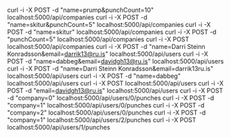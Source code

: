 curl -i -X POST -d "name=prump&punchCount=10" localhost:5000/api/companies
curl -i -X POST -d "name=skitur&punchCount=5" localhost:5000/api/companies
curl -i -X POST -d "name=skitur" localhost:5000/api/companies
curl -i -X POST -d "punchCount=5" localhost:5000/api/companies
curl -i -X POST localhost:5000/api/companies
curl -i -X POST -d "name=Darri Steinn Konradsson&email=darrik13@ru.is" localhost:5000/api/users
curl -i -X POST -d "name=dabbeg&email=davidgh13@ru.is" localhost:5000/api/users
curl -i -X POST -d "name=Darri Steinn Konradsson&email=darrik13ru.is" localhost:5000/api/users
curl -i -X POST -d "name=dabbeg" localhost:5000/api/users
curl -i -X POST localhost:5000/api/users
curl -i -X POST -d "email=davidgh13@ru.is" localhost:5000/api/users
curl -i -X POST -d "company=0" localhost:5000/api/users/0/punches
curl -i -X POST -d "company=1" localhost:5000/api/users/0/punches
curl -i -X POST -d "company=2" localhost:5000/api/users/0/punches
curl -i -X POST -d "company=1" localhost:5000/api/users/2/punches
curl -i -X POST localhost:5000/api/users/1/punches
